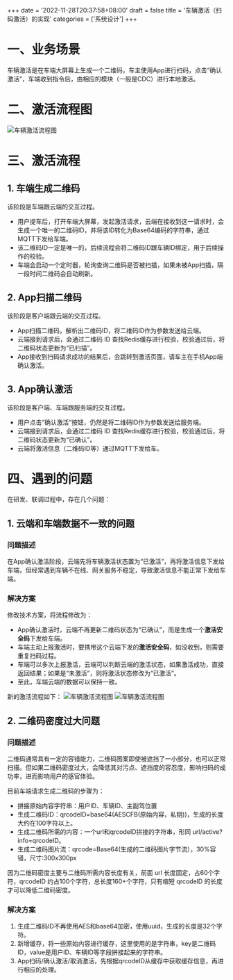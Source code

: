 +++
date = '2022-11-28T20:37:58+08:00'
draft = false
title = '车辆激活（扫码激活）的实现'
categories = ['系统设计']
+++

# 一、业务场景
车辆激活是在车端大屏幕上生成一个二维码，车主使用App进行扫码，点击“确认激活”，车端收到指令后，由相应的模块（一般是CDC）进行本地激活。

# 二、激活流程图
![车辆激活流程图](/vehicle-active-1.jpeg)

# 三、激活流程

## 1. 车端生成二维码

该阶段是车端跟云端的交互过程。

* 用户提车后，打开车端大屏幕，发起激活请求，云端在接收到这一请求时，会生成一个唯一的二维码ID，并将该ID转化为Base64编码的字符串，通过MQTT下发给车端。
* 该二维码ID一定是唯一的，后续流程会将二维码ID跟车辆ID绑定，用于后续操作的校验。
* 车端会启动一个定时器，轮询查询二维码是否被扫描，如果未被App扫描，隔一段时间二维码会自动刷新。

## 2. App扫描二维码

该阶段是客户端跟云端的交互过程。

* App扫描二维码，解析出二维码ID，将二维码ID作为参数发送给云端。
* 云端接到请求后，会通过二维码 ID 查找Redis缓存进行校验，校验通过后，将二维码状态更新为“已扫描”。
* App接收到扫码请求成功的结果后，会跳转到激活页面，请车主在手机App端确认激活。

## 3. App确认激活

该阶段是客户端、车端跟服务端的交互过程。

* 用户点击“确认激活”按钮，仍然是将二维码ID作为参数发送给服务端。
* 云端接到请求后，会通过二维码 ID 查找Redis缓存进行校验，校验通过后，将二维码状态更新为“已确认”。
* 云端将激活信息（二维码ID等）通过MQTT下发给车。

# 四、遇到的问题

在研发、联调过程中，存在几个问题：

## 1. 云端和车端数据不一致的问题

### 问题描述

在App确认激活阶段，云端先将车辆激活状态置为“已激活”，再将激活信息下发给车端，但经常遇到车辆不在线、网关服务不稳定，导致激活信息不能正常下发给车端。

### 解决方案

修改技术方案，将流程修改为：

* App确认激活时，云端不再更新二维码状态为“已确认”，而是生成一个**激活安全码**下发给车端。
* 车端主动上报激活时，要携带这个云端下发的**激活安全码**，如没收到，则需要重复扫码过程。
* 车端可以多次上报激活，云端可以判断云端的激活状态，如果激活成功，直接返回结果；如果是“未激活”，则将激活状态修改为“已激活”。
* 至此，车端云端的数据可以保持一致。

新的激活流程如下：
![车辆激活流程图](/vehicle-active-2.jpeg)
![车辆激活流程图](/vehicle-active-3.png)

## 2. 二维码密度过大问题

### 问题描述

二维码通常具有一定的容错能力，二维码图案即使被遮挡了一小部分，也可以正常扫描。但如果二维码密度过大，会降低其对污点、遮挡度的容忍度，影响扫码的成功率，进而影响用户的感官体验。

目前车端请求生成二维码的步骤为：

* 拼接原始内容字符串：用户ID、车辆ID、主副驾位置
* 生成二维码ID：qrcodeID=base64(AESCFB(原始内容，私钥))，生成的长度大约在100字符以上。
* 生成二维码所需的内容：一个url和qrcodeID拼接的字符串，形同 url/active?info=qrcodeID。
* 生成二维码图片流：qrcode=Base64(生成的二维码图片字节流），30%容错，尺寸:300x300px

因为二维码密度主要与二维码所需内容长度有关，前面 url 长度固定，占60个字符，qrcodeID 约占100个字符，总长度160+个字符，只有缩短 qrcodelD 的长度才可以降低二维码密度。

### 解决方案

1. 生成二维码ID不再使用AES和base64加密，使用uuid，生成的长度是32个字符。
2. 新增缓存，将一些原始内容进行缓存，这里使用的是字符串，key是二维码ID，value是用户ID、车辆ID等字段拼接起来的字符串。
3. App扫码/确认激活/取消激活，先根据qrcodeID从缓存中获取缓存信息，再进行相应的处理。
